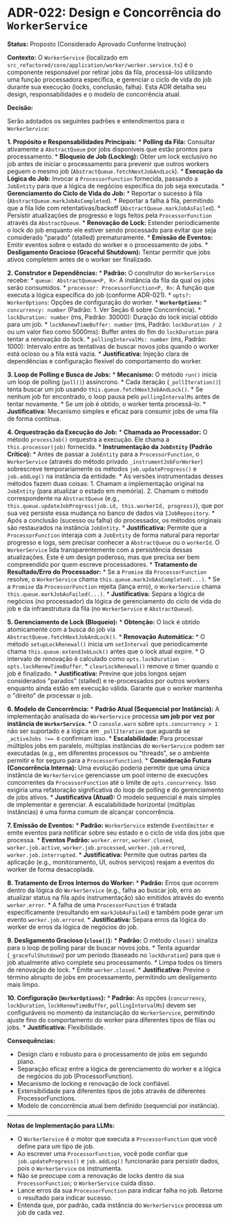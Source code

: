 # ADR-022: Design e Concorrência do `WorkerService`

**Status:** Proposto (Considerado Aprovado Conforme Instrução)

**Contexto:**
O `WorkerService` (localizado em `src_refactored/core/application/worker/worker.service.ts`) é o componente responsável por retirar jobs da fila, processá-los utilizando uma função processadora específica, e gerenciar o ciclo de vida do job durante sua execução (locks, conclusão, falha). Esta ADR detalha seu design, responsabilidades e o modelo de concorrência atual.

**Decisão:**

Serão adotados os seguintes padrões e entendimentos para o `WorkerService`:

**1. Propósito e Responsabilidades Principais:**
    *   **Polling da Fila:** Consultar ativamente a `AbstractQueue` por jobs disponíveis que estão prontos para processamento.
    *   **Bloqueio de Job (Locking):** Obter um lock exclusivo no job antes de iniciar o processamento para prevenir que outros workers peguem o mesmo job (`AbstractQueue.fetchNextJobAndLock`).
    *   **Execução da Lógica do Job:** Invocar a `ProcessorFunction` fornecida, passando a `JobEntity` para que a lógica de negócios específica do job seja executada.
    *   **Gerenciamento do Ciclo de Vida do Job:**
        *   Reportar o sucesso à fila (`AbstractQueue.markJobAsCompleted`).
        *   Reportar a falha à fila, permitindo que a fila lide com retentativas/backoff (`AbstractQueue.markJobAsFailed`).
        *   Persistir atualizações de progresso e logs feitos pela `ProcessorFunction` através da `AbstractQueue`.
    *   **Renovação de Lock:** Estender periodicamente o lock do job enquanto ele estiver sendo processado para evitar que seja considerado "parado" (stalled) prematuramente.
    *   **Emissão de Eventos:** Emitir eventos sobre o estado do worker e o processamento de jobs.
    *   **Desligamento Gracioso (Graceful Shutdown):** Tentar permitir que jobs ativos completem antes de o worker ser finalizado.

**2. Construtor e Dependências:**
    *   **Padrão:** O construtor do `WorkerService` recebe:
        *   `queue: AbstractQueue<P, R>`: A instância da fila da qual os jobs serão consumidos.
        *   `processor: ProcessorFunction<P, R>`: A função que executa a lógica específica do job (conforme ADR-021).
        *   `opts?: WorkerOptions`: Opções de configuração do worker.
    *   **`WorkerOptions`:**
        *   `concurrency: number` (Padrão: 1. Ver Seção 6 sobre Concorrência).
        *   `lockDuration: number` (ms, Padrão: 30000): Duração do lock inicial obtido para um job.
        *   `lockRenewTimeBuffer: number` (ms, Padrão: `lockDuration / 2` ou um valor fixo como 5000ms): Buffer antes do fim do `lockDuration` para tentar a renovação do lock.
        *   `pollingIntervalMs: number` (ms, Padrão: 1000): Intervalo entre as tentativas de buscar novos jobs quando o worker está ocioso ou a fila está vazia.
    *   **Justificativa:** Injeção clara de dependências e configuração flexível do comportamento do worker.

**3. Loop de Polling e Busca de Jobs:**
    *   **Mecanismo:** O método `run()` inicia um loop de polling (`poll()`) assíncrono.
    *   Cada iteração (`_pollIteration()`) tenta buscar um job usando `this.queue.fetchNextJobAndLock()`.
    *   Se nenhum job for encontrado, o loop pausa pelo `pollingIntervalMs` antes de tentar novamente.
    *   Se um job é obtido, o worker tenta processá-lo.
    *   **Justificativa:** Mecanismo simples e eficaz para consumir jobs de uma fila de forma contínua.

**4. Orquestração da Execução do Job:**
    *   **Chamada ao Processador:** O método `processJob()` orquestra a execução. Ele chama a `this.processor(job)` fornecida.
    *   **Instrumentação da `JobEntity` (Padrão Crítico):**
        *   Antes de passar a `JobEntity` para a `ProcessorFunction`, o `WorkerService` (através do método privado `_instrumentJobForWorker`) sobrescreve temporariamente os métodos `job.updateProgress()` e `job.addLog()` na instância da entidade.
        *   As versões instrumentadas desses métodos fazem duas coisas:
            1.  Chamam a implementação original na `JobEntity` (para atualizar o estado em memória).
            2.  Chamam o método correspondente na `AbstractQueue` (e.g., `this.queue.updateJobProgress(job.id, this.workerId, progress)`), que por sua vez persiste essa mudança no banco de dados via `IJobRepository`.
        *   Após a conclusão (sucesso ou falha) do processador, os métodos originais são restaurados na instância `JobEntity`.
        *   **Justificativa:** Permite que a `ProcessorFunction` interaja com a `JobEntity` de forma natural para reportar progresso e logs, sem precisar conhecer a `AbstractQueue` ou o `workerId`. O `WorkerService` lida transparentemente com a persistência dessas atualizações. Este é um design poderoso, mas que precisa ser bem compreendido por quem escreve processadores.
    *   **Tratamento de Resultado/Erro do Processador:**
        *   Se a `Promise` da `ProcessorFunction` resolve, o `WorkerService` chama `this.queue.markJobAsCompleted(...)`.
        *   Se a `Promise` da `ProcessorFunction` rejeita (lança erro), o `WorkerService` chama `this.queue.markJobAsFailed(...)`.
    *   **Justificativa:** Separa a lógica de negócios (no processador) da lógica de gerenciamento do ciclo de vida do job e da infraestrutura da fila (no `WorkerService` e `AbstractQueue`).

**5. Gerenciamento de Lock (Bloqueio):**
    *   **Obtenção:** O lock é obtido atomicamente com a busca do job via `AbstractQueue.fetchNextJobAndLock()`.
    *   **Renovação Automática:**
        *   O método `setupLockRenewal()` inicia um `setInterval` que periodicamente chama `this.queue.extendJobLock()` antes que o lock atual expire.
        *   O intervalo de renovação é calculado como `opts.lockDuration - opts.lockRenewTimeBuffer`.
        *   `clearLockRenewal()` remove o timer quando o job é finalizado.
    *   **Justificativa:** Previne que jobs longos sejam considerados "parados" (stalled) e re-processados por outros workers enquanto ainda estão em execução válida. Garante que o worker mantenha o "direito" de processar o job.

**6. Modelo de Concorrência:**
    *   **Padrão Atual (Sequencial por Instância):** A implementação analisada do `WorkerService` processa **um job por vez por instância de `WorkerService`**.
        *   O `console.warn` sobre `opts.concurrency > 1` não ser suportado e a lógica em `_pollIteration` que aguarda se `_activeJobs !== 0` confirmam isso.
    *   **Escalabilidade:** Para processar múltiplos jobs em paralelo, múltiplas instâncias do `WorkerService` podem ser executadas (e.g., em diferentes processos ou "threads", se o ambiente permitir e for seguro para a `ProcessorFunction`).
    *   **Consideração Futura (Concorrência Interna):** Uma evolução poderia permitir que uma única instância de `WorkerService` gerenciasse um pool interno de execuções concorrentes da `ProcessorFunction` até o limite de `opts.concurrency`. Isso exigiria uma refatoração significativa do loop de polling e do gerenciamento de jobs ativos.
    *   **Justificativa (Atual):** O modelo sequencial é mais simples de implementar e gerenciar. A escalabilidade horizontal (múltiplas instâncias) é uma forma comum de alcançar concorrência.

**7. Emissão de Eventos:**
    *   **Padrão:** `WorkerService` estende `EventEmitter` e emite eventos para notificar sobre seu estado e o ciclo de vida dos jobs que processa.
    *   **Eventos Padrão:** `worker.error`, `worker.closed`, `worker.job.active`, `worker.job.processed`, `worker.job.errored`, `worker.job.interrupted`.
    *   **Justificativa:** Permite que outras partes da aplicação (e.g., monitoramento, UI, outros serviços) reajam a eventos do worker de forma desacoplada.

**8. Tratamento de Erros Internos do Worker:**
    *   **Padrão:** Erros que ocorrem dentro da lógica do `WorkerService` (e.g., falha ao buscar job, erro ao atualizar status na fila após instrumentação) são emitidos através do evento `worker.error`.
    *   A falha de uma `ProcessorFunction` é tratada especificamente (resultando em `markJobAsFailed`) e também pode gerar um evento `worker.job.errored`.
    *   **Justificativa:** Separa erros da lógica do worker de erros da lógica de negócios do job.

**9. Desligamento Gracioso (`close()`):**
    *   **Padrão:** O método `close()` sinaliza para o loop de polling parar de buscar novos jobs.
    *   Tenta aguardar (`_gracefulShutdown`) por um período (baseado no `lockDuration`) para que o job atualmente ativo complete seu processamento.
    *   Limpa todos os timers de renovação de lock.
    *   Emite `worker.closed`.
    *   **Justificativa:** Previne o término abrupto de jobs em processamento, permitindo um desligamento mais limpo.

**10. Configuração (`WorkerOptions`):**
    *   **Padrão:** As opções (`concurrency`, `lockDuration`, `lockRenewTimeBuffer`, `pollingIntervalMs`) devem ser configuráveis no momento da instanciação do `WorkerService`, permitindo ajuste fino do comportamento do worker para diferentes tipos de filas ou jobs.
    *   **Justificativa:** Flexibilidade.

**Consequências:**
*   Design claro e robusto para o processamento de jobs em segundo plano.
*   Separação eficaz entre a lógica de gerenciamento do worker e a lógica de negócios do job (ProcessorFunction).
*   Mecanismo de locking e renovação de lock confiável.
*   Extensibilidade para diferentes tipos de jobs através de diferentes ProcessorFunctions.
*   Modelo de concorrência atual bem definido (sequencial por instância).

---
**Notas de Implementação para LLMs:**
*   O `WorkerService` é o motor que executa a `ProcessorFunction` que você define para um tipo de job.
*   Ao escrever uma `ProcessorFunction`, você pode confiar que `job.updateProgress()` e `job.addLog()` funcionarão para persistir dados, pois o `WorkerService` os instrumenta.
*   Não se preocupe com a renovação de locks dentro da sua `ProcessorFunction`; o `WorkerService` cuida disso.
*   Lance erros da sua `ProcessorFunction` para indicar falha no job. Retorne o resultado para indicar sucesso.
*   Entenda que, por padrão, cada instância do `WorkerService` processa um job de cada vez.
